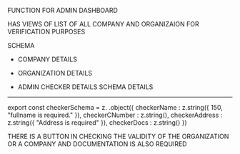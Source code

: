 FUNCTION FOR ADMIN DASHBOARD

HAS VIEWS OF LIST OF ALL COMPANY AND ORGANIZAION FOR VERIFICATION PURPOSES



SCHEMA

- COMPANY DETAILS
- ORGANIZATION DETAILS

- ADMIN CHECKER DETAILS
SCHEMA DETAILS
--------------------------------------
export const checkerSchema = z.
    .object({
        checkerName :  z.string({
            150, "fullname is required."
        }),
        checkerCNumber : z.string(),
        checkerAddress : z.string({
            "Address is required"
        }),
        checkerDocs : z.string()
    })

THERE IS A BUTTON IN CHECKING THE VALIDITY OF THE ORGANIZATION OR A COMPANY AND DOCUMENTATION IS ALSO REQUIRED



